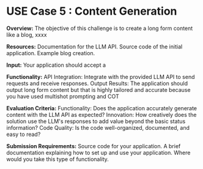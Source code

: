 # USE Case 5 : Content Generation

**Overview:**
The objective of this challenge is to create a long form content like a blog, xxxx

**Resources:**
Documentation for the LLM API.
Source code of the initial application.
Example blog creation.

**Input:**
Your application should accept a 


**Functionality:**
API Integration: Integrate with the provided LLM API to send requests and receive responses. 
Output Results: The application should output long form content but that is highly tailored and accurate because you have used multishot prompting and COT

**Evaluation Criteria:**
Functionality: Does the application accurately generate content with the LLM API as expected?
Innovation: How creatively does the solution use the LLM's responses to add value beyond the basic status information?
Code Quality: Is the code well-organized, documented, and easy to read?

**Submission Requirements:**
Source code for your application.
A brief documentation explaining how to set up and use your application.
Where would you take this type of functionality.
